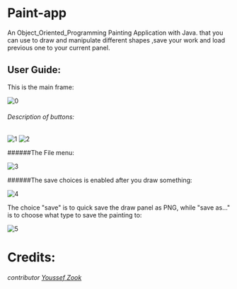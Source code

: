 # Paint-app 
An Object_Oriented_Programming Painting Application with Java. that you can use to draw and manipulate different shapes 
,save your work and load previous one to your current panel.

## User Guide: 
This is the main frame: 

![0](https://user-images.githubusercontent.com/16628980/30483445-3e84ab6e-9a27-11e7-9281-17b82dd3c34c.JPG)

######	Description of buttons: 

![1](https://user-images.githubusercontent.com/16628980/30483210-5a605f96-9a26-11e7-8929-02f8e33be729.JPG)
![2](https://user-images.githubusercontent.com/16628980/30483211-5a6daade-9a26-11e7-993f-086bd383caf3.JPG)

######The File menu: 

![3](https://user-images.githubusercontent.com/16628980/30483442-3e66a33a-9a27-11e7-9cc6-4e5556280174.JPG)

######The save choices is enabled after you draw something: 

![4](https://user-images.githubusercontent.com/16628980/30483443-3e6b68b6-9a27-11e7-8d70-e418dfb2d62d.JPG)

The choice "save" is to quick save the draw panel as PNG, while "save as..." is 
to choose what type to save the painting to:

![5](https://user-images.githubusercontent.com/16628980/30483444-3e78dbae-9a27-11e7-80a6-d3125b542248.JPG)


# Credits:
###### contributor [Youssef Zook](https://github.com/youssef-ahmed)
